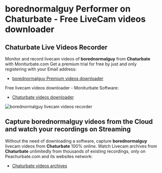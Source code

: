 # borednormalguy Performer on Chaturbate - Free LiveCam videos downloader

## Chaturbate Live Videos Recorder

Monitor and record livecam videos of **borednormalguy** from **Chaturbate** with Moniturbate.com
Get a premium trial for free by just and only registering with your Email address:
* [borednormalguy Premium videos downloader](https://moniturbate.com/request-demo-licence-key.html)

Free livecam videos downloader - Moniturbate Software:
* [Chaturbate videos downloader](https://moniturbate.com/moniturbate-download-software.html)

![borednormalguy livecam videos recorder](https://peachurnet.com/templates/moniturbate-software.png)


## Capture borednormalguy videos from the Cloud and watch your recordings on Streaming

Without the need of downloading a software, capture **borednormalguy** livecam videos from **Chaturbate** 100% online.
Watch Livecam archives from **Chaturbate** unlimitedly from thousands of existing recordings, only on Peachurbate.com and its websites network:
* [Chaturbate videos archives](https://peachurnet.com/)